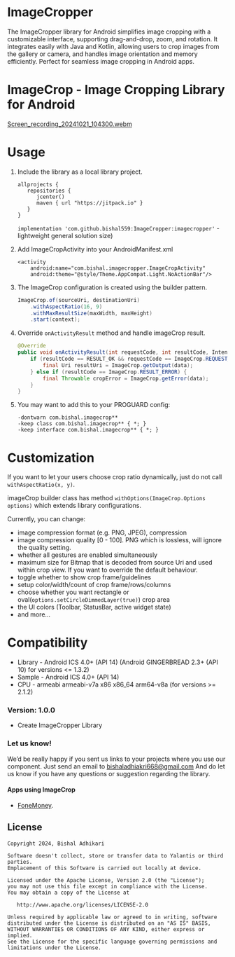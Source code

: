 # ImageCropper
The ImageCropper library for Android simplifies image cropping with a customizable interface, supporting drag-and-drop, zoom, and rotation. It integrates easily with Java and Kotlin, allowing users to crop images from the gallery or camera, and handles image orientation and memory efficiently. Perfect for seamless image cropping in Android apps.
# ImageCrop - Image Cropping Library for Android


[Screen_recording_20241021_104300.webm](https://github.com/user-attachments/assets/e35fe387-f6bc-4f00-9644-eece4d7faf11)


# Usage

1. Include the library as a local library project.

	```
	allprojects {
	   repositories {
	      jcenter()
	      maven { url "https://jitpack.io" }
	   }
	}
	```

    ``` implementation 'com.github.bishal559:ImageCropper:imagecropper' ``` - lightweight general solution
size)

2. Add ImageCropActivity into your AndroidManifest.xml

    ```
    <activity
        android:name="com.bishal.imagecropper.ImageCropActivity"
        android:theme="@style/Theme.AppCompat.Light.NoActionBar"/>
    ```

3. The ImageCrop configuration is created using the builder pattern.

   ```java
   ImageCrop.of(sourceUri, destinationUri)
       .withAspectRatio(16, 9)
       .withMaxResultSize(maxWidth, maxHeight)
       .start(context);
   ```

4. Override `onActivityResult` method and handle imageCrop result.

    ```java
    @Override
    public void onActivityResult(int requestCode, int resultCode, Intent data) {
        if (resultCode == RESULT_OK && requestCode == ImageCrop.REQUEST_CROP) {
            final Uri resultUri = ImageCrop.getOutput(data);
        } else if (resultCode == ImageCrop.RESULT_ERROR) {
            final Throwable cropError = ImageCrop.getError(data);
        }
    }
    ```

5. You may want to add this to your PROGUARD config:

    ```
    -dontwarn com.bishal.imagecrop**
    -keep class com.bishal.imagecrop** { *; }
    -keep interface com.bishal.imagecrop** { *; }
    ```

# Customization

If you want to let your users choose crop ratio dynamically, just do not call `withAspectRatio(x, y)`.

imageCrop builder class has method `withOptions(ImageCrop.Options options)` which extends library configurations.

Currently, you can change:

   * image compression format (e.g. PNG, JPEG), compression
   * image compression quality [0 - 100]. PNG which is lossless, will ignore the quality setting.
   * whether all gestures are enabled simultaneously
   * maximum size for Bitmap that is decoded from source Uri and used within crop view. If you want to override the default behaviour.
   * toggle whether to show crop frame/guidelines
   * setup color/width/count of crop frame/rows/columns
   * choose whether you want rectangle or oval(`options.setCircleDimmedLayer(true)`) crop area
   * the UI colors (Toolbar, StatusBar, active widget state)
   * and more...

# Compatibility

  * Library - Android ICS 4.0+ (API 14) (Android GINGERBREAD 2.3+ (API 10) for versions <= 1.3.2)
  * Sample - Android ICS 4.0+ (API 14)
  * CPU - armeabi armeabi-v7a x86 x86_64 arm64-v8a (for versions >= 2.1.2)




### Version: 1.0.0

  * Create ImageCropper Library

### Let us know!

We’d be really happy if you sent us links to your projects where you use our component. Just send an email to bishaladhiakri668@gmail.com And do let us know if you have any questions or suggestion regarding the library.

#### Apps using ImageCrop

- [FoneMoney]([https://play.google.com/store/apps/details?id=com.twominds.thirty](https://play.google.com/store/apps/details?id=com.ksp.staremit)).

## License

    Copyright 2024, Bishal Adhikari

    Software doesn't collect, store or transfer data to Yalantis or third parties.
    Emplacement of this Software is carried out locally at device.

    Licensed under the Apache License, Version 2.0 (the "License");
    you may not use this file except in compliance with the License.
    You may obtain a copy of the License at

       http://www.apache.org/licenses/LICENSE-2.0

    Unless required by applicable law or agreed to in writing, software
    distributed under the License is distributed on an "AS IS" BASIS,
    WITHOUT WARRANTIES OR CONDITIONS OF ANY KIND, either express or implied.
    See the License for the specific language governing permissions and
    limitations under the License.
